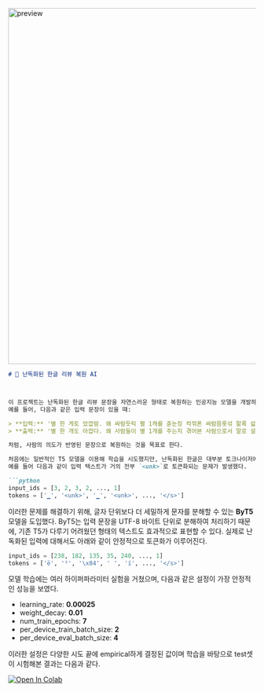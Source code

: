 <img width="725" alt="preview" src="https://github.com/user-attachments/assets/d2337f62-a818-47a7-8507-8b1acdfb942b" />


````markdown
# 🤖 난독화된 한글 리뷰 복원 AI



이 프로젝트는 난독화된 한글 리뷰 문장을 자연스러운 형태로 복원하는 인공지능 모델을 개발하는 것을 목표로 한다.  
예를 들어, 다음과 같은 입력 문장이 있을 때:

> **입력:** '별 한 게토 았깝땀. 왜 싸람듯릭 펼 1캐를 쥰눈징 컥꺾폰 싸람믐롯섞 맒록 섧멍핥쟈'  
> **출력:** '별 한 개도 아깝다. 왜 사람들이 별 1개를 주는지 겪어본 사람으로서 말로 설명하자'

처럼, 사람의 의도가 반영된 문장으로 복원하는 것을 목표로 한다.

처음에는 일반적인 T5 모델을 이용해 학습을 시도했지만, 난독화된 한글은 대부분 토크나이저에서 `<unk>`(알 수 없는 토큰)으로 처리되어 학습에 큰 어려움이 있었다.
예를 들어 다음과 같이 입력 텍스트가 거의 전부 `<unk>`로 토큰화되는 문제가 발생했다.

```python
input_ids = [3, 2, 3, 2, ..., 1]
tokens = ['▁', '<unk>', '▁', '<unk>', ..., '</s>']
````

이러한 문제를 해결하기 위해, 글자 단위보다 더 세밀하게 문자를 분해할 수 있는 **ByT5** 모델을 도입했다. ByT5는 입력 문장을 UTF-8 바이트 단위로 분해하여 처리하기 때문에, 기존 T5가 다루기 어려웠던 형태의 텍스트도 효과적으로 표현할 수 있다. 실제로 난독화된 입력에 대해서도 아래와 같이 안정적으로 토큰화가 이루어진다.

```python
input_ids = [238, 182, 135, 35, 240, ..., 1]
tokens = ['ë', '³', '\x84', ' ', 'í', ..., '</s>']
```

모델 학습에는 여러 하이퍼파라미터 실험을 거쳤으며, 다음과 같은 설정이 가장 안정적인 성능을 보였다.

* learning\_rate: **0.00025**
* weight\_decay: **0.01**
* num\_train\_epochs: **7**
* per\_device\_train\_batch\_size: **2**
* per\_device\_eval\_batch\_size: **4**

이러한 설정은 다양한 시도 끝에 empirical하게 결정된 값이며 학습을 바탕으로 test셋이 시험해본 결과는 다음과 같다.



[![Open In Colab](https://colab.research.google.com/assets/colab-badge.svg)](https://colab.research.google.com/drive/11XIJrvN6FBNS1Ez0JDo1NuOFfN68N3V8?usp=sharing)




